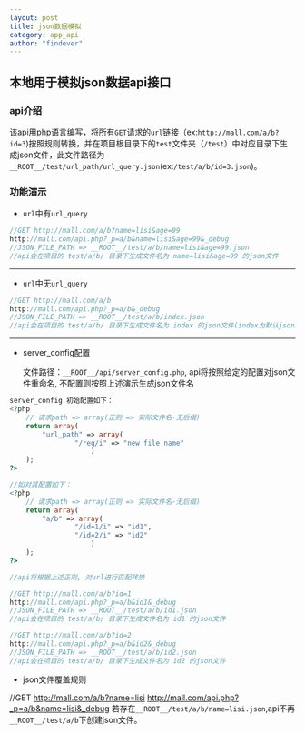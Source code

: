 ```yaml
---
layout: post
title: json数据模拟
category: app_api
author: "findever"
---
```


## 本地用于模拟json数据api接口

<!--more-->

### api介绍

  该api用php语言编写，将所有`GET`请求的`url`链接（ex:`http://mall.com/a/b?id=3`)按照规则转换，并在项目根目录下的`test`文件夹（`/test`）中对应目录下生成json文件，此文件路径为`__ROOT__/test/url_path/url_query.json`(ex:`/test/a/b/id=3.json`)。
  
### 功能演示

- `url`中有`url_query`

~~~javascript
//GET http://mall.com/a/b?name=lisi&age=99
http://mall.com/api.php?_p=a/b&name=lisi&age=99&_debug
//JSON_FILE_PATH => __ROOT__/test/a/b/name=lisi&age=99.json
//api会在项目的 test/a/b/ 目录下生成文件名为 name=lisi&age=99 的json文件
~~~
- - -
  
  
- `url`中无`url_query`

~~~javascript
//GET http://mall.com/a/b
http://mall.com/api.php?_p=a/b&_debug
//JSON_FILE_PATH => __ROOT__/test/a/b/index.json
//api会在项目的 test/a/b/ 目录下生成文件名为 index 的json文件(index为默认json文件名）
~~~
- - -
  
  
- server_config配置

  文件路径：`__ROOT__/api/server_config.php`, api将按照给定的配置对json文件重命名, 不配置则按照上述演示生成json文件名
  
~~~php
server_config 初始配置如下：
<?php
	// 请求path => array(正则 => 实际文件名·无后缀)
	return array(
		"url_path" => array(
				"/req/i" => "new_file_name"
					)
	);
?>

//如对其配置如下：
<?php
	// 请求path => array(正则 => 实际文件名·无后缀)
	return array(
		"a/b" => array(
				"/id=1/i" => "id1",
				"/id=2/i" => "id2"
					)
	);
?>

//api将根据上述正则, 对url进行匹配转换

//GET http://mall.com/a/b?id=1
http://mall.com/api.php?_p=a/b&id1&_debug
//JSON_FILE_PATH => __ROOT__/test/a/b/id1.json
//api会在项目的 test/a/b/ 目录下生成文件名为 id1 的json文件

//GET http://mall.com/a/b?id=2
http://mall.com/api.php?_p=a/b&id2&_debug
//JSON_FILE_PATH => __ROOT__/test/a/b/id2.json
//api会在项目的 test/a/b/ 目录下生成文件名为 id2 的json文件

~~~

- json文件覆盖规则

//GET http://mall.com/a/b?name=lisi
http://mall.com/api.php?_p=a/b&name=lisi&_debug
若存在`__ROOT__/test/a/b/name=lisi.json`,api不再`__ROOT__/test/a/b`下创建json文件。

